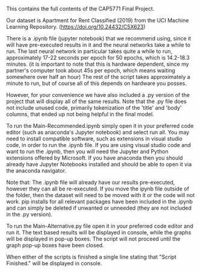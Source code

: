 This contains the full contents of the CAP5771 Final Project.

Our dataset is Apartment for Rent Classified (2019) from the UCI Machine Learning Repository. (https://doi.org/10.24432/C5X623) 

There is a .ipynb file (jupyter notebook) that we recommend using, since it will have pre-executed results in it and the neural networks take a while to run.
The last neural network in particular takes quite a while to run, approximately 17-22 seconds per epoch for 50 epochs, which is 14.2-18.3 minutes.
(it is important to note that this is hardware dependent, since my partner's computer took about 45s per epoch, which means waiting somewhere over half an hour) 
The rest of the script takes approximately a minute to run, but of course all of this depends on hardware you posses.

However, for your convenience we have also included a .py version of the project that will display all of the same results.
    Note that the .py file does not include unused code, primarily tokenization of the 'title' and 'body' columns, that ended up not being helpful in the final model.

To run the Main-Recommended.ipynb simply open it in your preferred code editor (such as anaconda's Jupyter notebook) and select run all. 
You may need to install compatible software, such as extensions in visual studio code, in order to run the .ipynb file.
	If you are using visual studio code and want to run the .ipynb, then you will need the Jupyter and Python extensions offered by Microsoft.
	If you have anaconda then you should already have Jupyter Notebooks installed and should be able to open it via the anaconda navigator.

Note that:
	The .ipynb file will already have our results pre-executed, however they can all be re-executed.
    	If you move the ipynb file outside of the folder, then the dataset will need to be moved with it or the code will not work.
    	pip installs for all relevant packages have been included in the .ipynb and can simply be deleted if unwanted or unneeded (they are not included in the .py version).

To run the Main-Alternative.py file open it in your preferred code editor and run it. 
    The text based results will be displayed in console, while the graphs will be displayed in pop-up boxes.
    The script will not proceed until the graph pop-up boxes have been closed.

When either of the scripts is finished a single line stating that "Script Finished." will be displayed in console.
